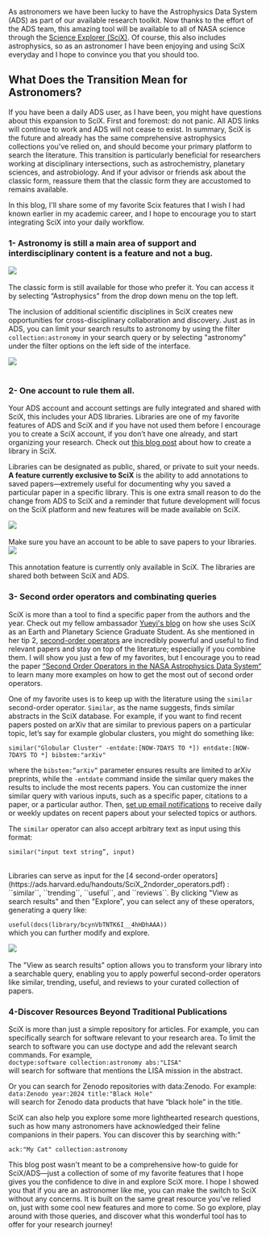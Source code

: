 As astronomers we have been lucky to have the Astrophysics Data System (ADS) as part of our available research toolkit. Now thanks to the effort of the ADS team, this amazing tool will be available to all of NASA science through the [Science Explorer (SciX)](https://scixplorer.org/scixblog/scix). Of course, this also includes astrophysics, so as an astronomer I have been enjoying and using SciX everyday and I hope to convince you that you should too. 

## What Does the Transition Mean for Astronomers?

If you have been a daily ADS user, as I have been, you might have questions about this expansion to SciX. First and foremost: do not panic. All ADS links will continue to work and ADS will not cease to exist. In summary, SciX is the future and already has the same comprehensive astrophysics collections you've relied on, and should become your primary platform to search the literature.  This transition is particularly beneficial for researchers working at disciplinary intersections, such as astrochemistry, planetary sciences, and astrobiology. And if your advisor or friends ask about the classic form, reassure them that the classic form they are accustomed to remains available.

In this blog, I'll share some of my favorite Scix features that I wish I had known earlier in my academic career, and I hope to encourage you to start integrating SciX into your daily workflow.


### 1- Astronomy is still a main area of support and interdisciplinary content is a feature and not a bug. 

<div class="text-center">
    <img class="img-thumbnail" src="{{ site.baseurl }}/blog/images/ads_to_scix_image1.png" />
<br>
</div>
<br>
The classic form is still available for those who prefer it. You can access it by selecting “Astrophysics” from the drop down menu on the top left. 


The inclusion of additional scientific disciplines in SciX creates new opportunities for cross-disciplinary collaboration and discovery. Just as in ADS, you can limit your search results to astronomy by using the filter ``collection:astronomy`` in your search query or by selecting "astronomy" under the filter options on the left side of the interface.
<div class="text-center">
    <img class="img-thumbnail" src="{{ site.baseurl }}/blog/images/ads_to_scix_image2.png" />
<br>
</div>
<br>

### 2- One account to rule them all. 

Your ADS account and account settings are fully integrated and shared with SciX, this includes your ADS libraries. Libraries are one of my favorite features of ADS and SciX and if you have not used them before I encourage you to create a SciX account, if you don’t have one already, and start organizing your research. Check out [this blog post](https://scixplorer.org/scixhelp/gettingstarted-scix/build-library) about how to create a library in SciX. 

Libraries can be designated as public, shared, or private to suit your needs. **A feature currently exclusive to SciX** is the ability to add annotations to saved papers—extremely useful for documenting why you saved a particular paper in a specific library. This is one extra small reason to do the change from ADS to SciX and a reminder that future development will focus on the SciX platform and new features will be made available on SciX.

<div class="text-center">
    <img class="img-thumbnail" src="{{ site.baseurl }}/blog/images/ads_to_scix_image3.png" />
<br>
</div>
<br>
Make sure you have an account to be able to save papers to your libraries. 

<div class="text-center">
    <img class="img-thumbnail" src="{{ site.baseurl }}/blog/images/ads_to_scix_image4.png" />
<br>
</div>
<br>
This annotation feature is currently only available in SciX. The libraries are shared both between SciX and ADS. 


### 3- Second order operators and combinating queries

SciX is more than a tool to find a specific paper from the authors and the year. Check out my fellow ambassador [Yueyi's blog](https://scixplorer.org/scixblog/scix-earth-science-literature-review) on how she uses SciX as an Earth and Planetary Science Graduate Student. As she mentioned in her tip 2, [second-order operators](https://www.scixplorer.org/scixhelp/search/second-order) are incredibly powerful and useful to find relevant papers and stay on top of the literature; especially if you combine them. I will show you just a few of my favorites, but I encourage you to read the paper [“Second Order Operators in the NASA Astrophysics Data System“](https://scixplorer.org/abs/2020BAAS...52.0207K/abstract) to learn many more examples on how to get the most out of second order operators. <br>


One of my favorite uses is to keep up with the literature using the ``similar`` second-order operator. 
``Similar``, as the name suggests, finds similar abstracts in the SciX database. For example,  if you want to find recent papers posted on arXiv that are similar to previous papers on a particular topic, let’s say for example globular clusters, you might do something like:

``similar("Globular Cluster" -entdate:[NOW-7DAYS TO *]) entdate:[NOW-7DAYS TO *] bibstem:"arXiv"``

where the ``bibstem:”arXiv”`` parameter ensures results are limited to arXiv preprints, while the ``-entdate`` command inside the similar query makes the results to include the most recents papers. You can customize the inner similar query with various inputs, such as a specific paper, citations to a paper, or a particular author. Then, [set up email notifications](https://ads.harvard.edu/handouts/SciX_emailNotifications_handout.pdf) to receive daily or weekly updates on recent papers about your selected topics or authors. 
<br>

The ``similar`` operator can also accept arbitrary text as input using this format:


``similar("input text string”, input)``

<br>
Libraries can serve as input for the [4 second-order operators](https://ads.harvard.edu/handouts/SciX_2ndorder_operators.pdf) : ``similar``, ``trending``, ``useful``, and ``reviews``. By clicking "View as search results" and then "Explore", you can select any of these operators, generating a query like: 

``useful(docs(library/bcynVbTNTK6I__4hHDhAAA))``
<br>
which you can further modify and explore.

<div class="text-center">
    <img class="img-thumbnail" src="{{ site.baseurl }}/blog/images/ads_to_scix_image5.png" />
<br>
</div>
<br>
The "View as search results" option allows you to transform your library into a searchable query, enabling you to apply powerful second-order operators like similar, trending, useful, and reviews to your curated collection of papers.


### 4-Discover Resources Beyond Traditional Publications

SciX is more than just a simple repository for articles. For example, you can specifically search for software relevant to your research area. To limit the search to software you can use doctype and add the relevant search commands. For example,
<br>
``doctype:software collection:astronomy abs:"LISA"``
<br>
will search for software that mentions the LISA mission in the abstract. 
<br>

Or you can search for Zenodo repositories with data:Zenodo. For example:
<br>
``data:Zenodo year:2024 title:"Black Hole"``
<br>
will search for Zenodo data products that have “black hole” in the title. 
<br>
 
SciX can also help you explore some more lighthearted research questions, such as how many astronomers have acknowledged their feline companions in their papers. You can discover this by searching with:"

``ack:"My Cat" collection:astronomy``
<br>

This blog post wasn't meant to be a comprehensive how-to guide for SciX/ADS—just a collection of some of my favorite features that I hope gives you the confidence to dive in and explore SciX more. I hope I showed you that if you are an astronomer like me, you can make the switch to SciX without any concerns. It is built on the same great resource you've relied on, just with some cool new features and more to come. So go explore, play around with those queries, and discover what this wonderful tool has to offer for your research journey!
